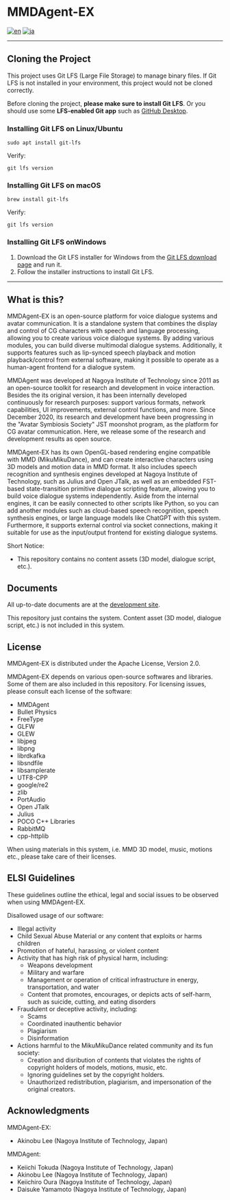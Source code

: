 # MMDAgent-EX

[![en](https://img.shields.io/badge/lang-en-red.svg)](README.md)
[![ja](https://img.shields.io/badge/lang-ja-blue.svg)](README.ja.md)

---

## Cloning the Project

This project uses Git LFS (Large File Storage) to manage binary files. If Git LFS is not installed in your environment, this project would not be cloned correctly.

Before cloning the project, **please make sure to install Git LFS**. Or you should use some **LFS-enabled Git app** such as [GitHub Desktop](https://desktop.github.com/).

### Installing Git LFS on Linux/Ubuntu

```shell
sudo apt install git-lfs
```

Verify:

```shell
git lfs version
```

### Installing Git LFS on macOS

```shell
brew install git-lfs
```

Verify:

```shell
git lfs version
```

###  Installing Git LFS onWindows

1. Download the Git LFS installer for Windows from the [Git LFS download page](https://git-lfs.github.com/) and run it.
2. Follow the installer instructions to install Git LFS.

---

## What is this?

MMDAgent-EX is an open-source platform for voice dialogue systems and avatar communication. It is a standalone system that combines the display and control of CG characters with speech and language processing, allowing you to create various voice dialogue systems. By adding various modules, you can build diverse multimodal dialogue systems. Additionally, it supports features such as lip-synced speech playback and motion playback/control from external software, making it possible to operate as a human-agent frontend for a dialogue system.

MMDAgent was developed at Nagoya Institute of Technology since 2011 as an open-source toolkit for research and development in voice interaction.  Besides the its original version, it has been internally developed continuously for research purposes: support various formats, network capabilities, UI improvements, external control functions, and more.  Since December 2020, its research and development have been progressing in the "Avatar Symbiosis Society" JST moonshot program, as the platform for CG avatar communication. Here, we release some of the research and development results as open source.

MMDAgent-EX has its own OpenGL-based rendering engine compatible with MMD (MikuMikuDance), and can create interactive characters using 3D models and motion data in MMD format. It also includes speech recognition and synthesis engines developed at Nagoya Institute of Technology, such as Julius and Open JTalk, as well as an embedded FST-based state-transition primitive dialogue scripting feature, allowing you to build voice dialogue systems independently. Aside from the internal engines, it can be easily connected to other scripts like Python, so you can add another modules such as cloud-based speech recognition, speech synthesis engines, or large language models like ChatGPT with this system. Furthermore, it supports external control via socket connections, making it suitable for use as the input/output frontend for existing dialogue systems.

Short Notice:

- This repository contains no content assets (3D model, dialogue script, etc.).

## Documents

All up-to-date documents are at the [development site](https://mmdagent-ex.dev/).

This repository just contains the system. Content asset (3D model, dialogue script, etc.) is not included in this system.

## License

MMDAgent-EX is distributed under the Apache License, Version 2.0.

MMDAgent-EX depends on various open-source softwares and libraries. Some of them are also included in this repository.  For licensing issues, please consult each license of the software:

- MMDAgent
- Bullet Physics
- FreeType
- GLFW
- GLEW
- libjpeg
- libpng
- librdkafka
- libsndfile
- libsamplerate
- UTF8-CPP
- google/re2
- zlib
- PortAudio
- Open JTalk
- Julius
- POCO C++ Libraries
- RabbitMQ
- cpp-httplib

When using materials in this system, i.e. MMD 3D model, music, motions etc., please take care of their licenses.

## ELSI Guidelines

These guidelines outline the ethical, legal and social issues to be observed when using MMDAgent-EX.

Disallowed usage of our software:

- Illegal activity
- Child Sexual Abuse Material or any content that exploits or harms children
- Promotion of hateful, harassing, or violent content
- Activity that has high risk of physical harm, including:
  - Weapons development
  - Military and warfare
  - Management or operation of critical infrastructure in energy, transportation, and water
  - Content that promotes, encourages, or depicts acts of self-harm, such as suicide, cutting, and eating disorders
- Fraudulent or deceptive activity, including:
  - Scams
  - Coordinated inauthentic behavior
  - Plagiarism
  - Disinformation
- Actions harmful to the MikuMikuDance related community and its fun society:
  - Creation and disribution of contents that violates the rights of copyright holders of models, motions, music, etc.
  - Ignoring guidelines set by the copyright holders.
  - Unauthorized redistribution, plagiarism, and impersonation of the original creators.

## Acknowledgments

MMDAgent-EX:

- Akinobu Lee (Nagoya Institute of Technology, Japan)

MMDAgent:

- Keiichi Tokuda (Nagoya Institute of Technology, Japan)
- Akinobu Lee (Nagoya Institute of Technology, Japan)
- Keiichiro Oura (Nagoya Institute of Technology, Japan)
- Daisuke Yamamoto (Nagoya Institute of Technology, Japan)
